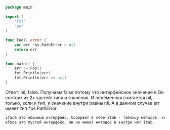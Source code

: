 ```go
package main
 
import (
    "fmt"
    "os"
)
 
func Foo() error {
    var err *os.PathError = nil
    return err
}
 
func main() {
    err := Foo()
    fmt.Println(err)
    fmt.Println(err == nil)
}
```
Ответ: nil, false. Получаем false потому что интерфейсное значение в Go состоит из 2х частей: типа и значения. И переменная считается nil, только, если и тип, и значение внутри равны nil. А в данном случае err имеет тип *os.PathError 

```go
iface это обычный интерфейс. Содержит в себе itab - таблицу методов, который нам нужно реализовать.
eface это пустой интерфейс. Он не имеет методов и внутри нет itab.
```